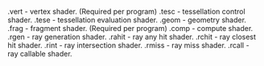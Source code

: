 .vert   - vertex shader. (Required per program)
.tesc   - tessellation control shader.
.tese   - tessellation evaluation shader.
.geom   - geometry shader.
.frag   - fragment shader. (Required per program)
.comp   - compute shader.
.rgen   - ray generation shader.
.rahit  - ray any hit shader.
.rchit  - ray closest hit shader.
.rint   - ray intersection shader.
.rmiss  - ray miss shader.
.rcall  - ray callable shader.
